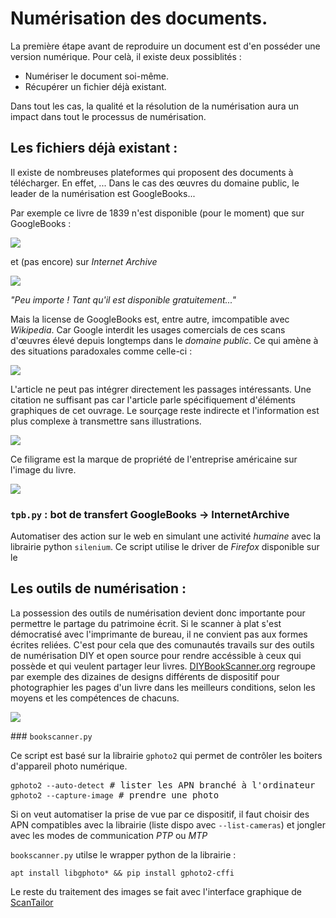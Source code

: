 # Numérisation des documents.

La première étape avant de reproduire un document est d'en posséder une version numérique. Pour celà, il existe deux possiblités :

* Numériser le document soi-même.
* Récupérer un fichier déjà existant.

Dans tout les cas, la qualité et la résolution de la numérisation aura un impact dans tout le processus de numérisation.

## Les fichiers déjà existant :

Il existe de nombreuses plateformes qui proposent des documents à télécharger. En effet, ...
Dans le cas des œuvres du domaine public, le leader de la numérisation est GoogleBooks...

Par exemple ce livre de 1839 n'est disponible (pour le moment) que sur GoogleBooks :

![](Book/industrie_francaise.png)

et (pas encore) sur *Internet Archive*

![](Book/internetarchive_not_found.png)

*"Peu importe ! Tant qu'il est disponible gratuitement..."*

Mais la license de GoogleBooks est, entre autre, imcompatible avec *Wikipedia*. Car Google interdit les usages comercials de ces scans d'œuvres élevé depuis longtemps dans le *domaine public*. Ce qui amène à des situations paradoxales comme celle-ci :

![](Book/wiki_Irony_punctuation.png)

L'article ne peut pas intégrer directement les passages intéressants. Une citation ne suffisant pas car l'article parle spécifiquement d'éléments graphiques de cet ouvrage. Le sourçage reste indirecte et l'information est plus complexe à transmettre sans illustrations.

![](Book/googlebooks_watermark.png)

Ce filigrame est la marque de propriété de l'entreprise américaine sur l'image du livre.

![](Book/googlebooks_contract.png)

<div style="page-break-after: always;"></div>

### `tpb.py` : bot de transfert GoogleBooks -> InternetArchive

Automatiser des action sur le web en simulant une activité *humaine* avec la librairie python `silenium`. Ce script utilise le driver de *Firefox* disponible sur le []()

## Les outils de numérisation :

La possession des outils de numérisation devient donc importante pour permettre le partage du patrimoine écrit. Si le scanner à plat s'est démocratisé avec l'imprimante de bureau, il ne convient pas aux formes écrites reliées. C'est pour cela que des comunautés travails sur des outils de numérisation DIY et open source pour rendre accéssible à ceux qui possède et qui veulent partager leur livres. [DIYBookScanner.org](http://diybookscanner.org/) regroupe par exemple des dizaines de designs différents de dispositif pour photographier les pages d'un livre dans les meilleurs conditions, selon les moyens et les compétences de chacuns.

![](Book/diy_book_scanner_schema.png)

### `bookscanner.py`

Ce script est basé sur la librairie `gphoto2` qui permet de contrôler les boiters d'appareil photo numérique.
<pre>
<code>gphoto2 --auto-detect</code> # lister les APN branché à l'ordinateur
<code>gphoto2 --capture-image</code> # prendre une photo
</pre>
Si on veut automatiser la prise de vue par ce dispositif, il faut choisir des APN compatibles avec la librairie (liste dispo avec `--list-cameras`) et jongler avec les modes de communication *PTP* ou *MTP*

`bookscanner.py` utilse le wrapper python de la librairie :
```
apt install libgphoto* && pip install gphoto2-cffi
```

Le reste du traitement des images se fait avec l'interface graphique de [ScanTailor](http://scantailor.org)
